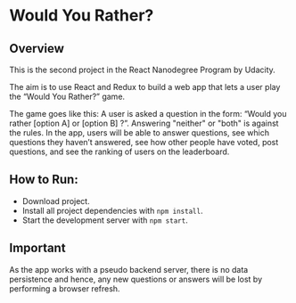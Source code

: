 
# Would You Rather?

##  Overview
This is the second project in the React Nanodegree Program by Udacity.

The aim is to use React and Redux to build a web app that lets a user play the “Would You Rather?” game.

The game goes like this: A user is asked a question in the form: “Would you rather [option A] or [option B] ?”. Answering "neither" or "both" is against the rules. In the app, users will be able to answer questions, see which questions they haven’t answered, see how other people have voted, post questions, and see the ranking of users on the leaderboard.


## How to Run:

* Download project.
* Install all project dependencies with `npm install`.
* Start the development server with `npm start`.

## Important
As the app works with a pseudo backend server, there is no data persistence and hence, any new questions or answers will be lost by performing a browser refresh.
